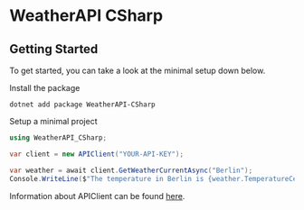 # WeatherAPI CSharp

## Getting Started
To get started, you can take a look at the minimal setup down below.

Install the package
```shell
dotnet add package WeatherAPI-CSharp
```
Setup a minimal project
```csharp
using WeatherAPI_CSharp;

var client = new APIClient("YOUR-API-KEY");

var weather = await client.GetWeatherCurrentAsync("Berlin");
Console.WriteLine($"The temperature in Berlin is {weather.TemperatureCelsius}C at a wind speed of {weather.WindKph}km/h");
```

Information about APIClient can be found [here](https://underthefoxtree.github.io/WeatherAPI-CSharp/api/WeatherAPI_CSharp.APIClient.html).
